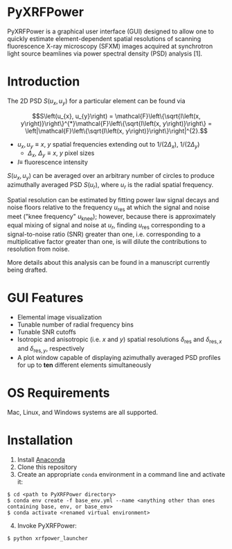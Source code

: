 # PyXRFPower

PyXRFPower is a graphical user interface (GUI) designed to allow one to quickly estimate element-dependent spatial resolutions of scanning fluorescence X-ray microscopy (SFXM) images acquired at synchrotron light source beamlines via power spectral density (PSD) analysis [1].

# Introduction

The 2D PSD $S\left(u_{x}, u_{y}\right)$ for a particular element can be found via

```math
S\left(u_{x}, u_{y}\right) = \mathcal{F}\left\{\sqrt{I\left(x, y\right)}\right\}^{*}\mathcal{F}\left\{\sqrt{I\left(x, y\right)}\right\} = \left|\mathcal{F}\left\{\sqrt{I\left(x, y\right)}\right\}\right|^{2}.
```
- $u_{x}, u_{y} \equiv x$, $y$ spatial frequencies extending out to $1/\left(2\Delta_{x}\right)$, $1/\left(2\Delta_{y}\right)$
  - $\Delta_{x}$, $\Delta_{y} \equiv x$, $y$ pixel sizes
- $I \equiv$ fluorescence intensity

$S\left(u_{x}, u_{y}\right)$ can be averaged over an arbitrary number of circles to produce azimuthally averaged PSD $S\left(u_{r}\right)$, where $u_{r}$ is the radial spatial frequency.

Spatial resolution can be estimated by fitting power law signal decays and noise floors relative to the frequency $u_{\mathrm{res}}$ at which the signal and noise meet ("knee frequency" $u_{\mathrm{knee}}$); however, because there is approximately equal mixing of signal and noise at $u_{r}$, finding $u_{\mathrm{res}}$ corresponding to a signal-to-noise ratio (SNR) greater than one, i.e. corresponding to a multiplicative factor greater than one, is will dilute the contributions to resolution from noise.

More details about this analysis can be found in a manuscript currently being drafted.

# GUI Features

- Elemental image visualization
- Tunable number of radial frequency bins
- Tunable SNR cutoffs
- Isotropic and anisotropic (i.e. $x$ and $y$) spatial resolutions $\delta_{\mathrm{res}}$ and $\delta_{\mathrm{res},x}$ and $\delta_{\mathrm{res},y}$, respectively
- A plot window capable of displaying azimuthally averaged PSD profiles for up to **ten** different elements simultaneously

# OS Requirements

Mac, Linux, and Windows systems are all supported.

# Installation

1. Install [Anaconda](http://continuum.io/downloads)
2. Clone this repository
3. Create an appropriate `conda` environment in a command line and activate it:

```
$ cd <path to PyXRFPower directory>
$ conda env create -f base_env.yml --name <anything other than ones containing base, env, or base_env>
$ conda activate <renamed virtual environment>
```

4. Invoke PyXRFPower:

```
$ python xrfpower_launcher
```
